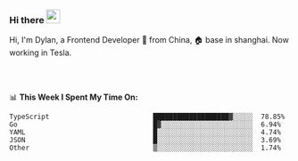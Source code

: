 ### Hi there <img src="https://media.giphy.com/media/hvRJCLFzcasrR4ia7z/giphy.gif" width="25px">

<!-- ![visitors](https://visitor-badge.glitch.me/badge?page_id=dislfyer.dislfyer) -->

Hi, I'm Dylan, a Frontend Developer 🚀 from China, 🏠 base in shanghai. Now working in Tesla.

<br/>
<br/>

📊 **This Week I Spent My Time On:**


<!--START_SECTION:waka-->

```text
TypeScript                          ███████████████████▓░░░░░  78.85%
Go                                  █▓░░░░░░░░░░░░░░░░░░░░░░░  6.94%
YAML                                █░░░░░░░░░░░░░░░░░░░░░░░░  4.74%
JSON                                █░░░░░░░░░░░░░░░░░░░░░░░░  3.69%
Other                               ▒░░░░░░░░░░░░░░░░░░░░░░░░  1.74%
```

<!--END_SECTION:waka-->

<!--
**About Me:**
 -->
